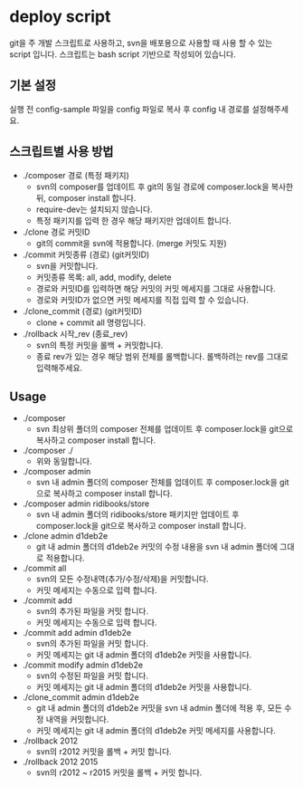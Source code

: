 # deploy script

git을 주 개발 스크립트로 사용하고, svn을 배포용으로 사용할 때 사용 할 수 있는 script 입니다.
스크립트는 bash script 기반으로 작성되어 있습니다.

## 기본 설정

실행 전 config-sample 파일을 config 파일로 복사 후 config 내 경로를 설정해주세요.

## 스크립트별 사용 방법

* ./composer 경로 (특정 패키지)
  * svn의 composer를 업데이트 후 git의 동일 경로에 composer.lock을 복사한 뒤, composer install 합니다.
  * require-dev는 설치되지 않습니다.
  * 특정 패키지를 입력 한 경우 해당 패키지만 업데이트 합니다.
* ./clone 경로 커밋ID
  * git의 commit을 svn에 적용합니다. (merge 커밋도 지원)
* ./commit 커밋종류 (경로) (git커밋ID)
  * svn을 커밋합니다.
  * 커밋종류 목록: all, add, modify, delete
  * 경로와 커밋ID를 입력하면 해당 커밋의 커밋 메세지를 그대로 사용합니다.
  * 경로와 커밋ID가 없으면 커밋 메세지를 직접 입력 할 수 있습니다.
* ./clone_commit (경로) (git커밋ID)
  * clone + commit all 명령입니다.
* ./rollback 시작_rev (종료_rev)
  * svn의 특정 커밋을 롤백 + 커밋합니다.
  * 종료 rev가 있는 경우 해당 범위 전체를 롤백합니다. 롤백하려는 rev를 그대로 입력해주세요.

## Usage

* ./composer
  * svn 최상위 폴더의 composer 전체를 업데이트 후 composer.lock을 git으로 복사하고 composer install 합니다.
* ./composer ./
  * 위와 동일합니다.
* ./composer admin
  * svn 내 admin 폴더의 composer 전체를 업데이트 후 composer.lock을 git으로 복사하고 composer install 합니다.
* ./composer admin ridibooks/store
  * svn 내 admin 폴더의 ridibooks/store 패키지만 업데이트 후 composer.lock을 git으로 복사하고 composer install 합니다.
* ./clone admin d1deb2e
  * git 내 admin 폴더의 d1deb2e 커밋의 수정 내용을 svn 내 admin 폴더에 그대로 적용합니다.
* ./commit all
  * svn의 모든 수정내역(추가/수정/삭제)을 커밋합니다.
  * 커밋 메세지는 수동으로 입력 합니다.
* ./commit add
  * svn의 추가된 파일을 커밋 합니다.
  * 커밋 메세지는 수동으로 입력 합니다.
* ./commit add admin d1deb2e
  * svn의 추가된 파일을 커밋 합니다.
  * 커밋 메세지는 git 내 admin 폴더의 d1deb2e 커밋을 사용합니다.
* ./commit modify admin d1deb2e
  * svn의 수정된 파일을 커밋 합니다.
  * 커밋 메세지는 git 내 admin 폴더의 d1deb2e 커밋을 사용합니다.
* ./clone_commit admin d1deb2e
  * git 내 admin 폴더의 d1deb2e 커밋을 svn 내 admin 폴더에 적용 후, 모든 수정 내역을 커밋합니다.
  * 커밋 메세지는 git 내 admin 폴더의 d1deb2e 커밋 메세지를 사용합니다.
* ./rollback 2012
  * svn의 r2012 커밋을 롤백 + 커밋 합니다.
* ./rollback 2012 2015
  * svn의 r2012 ~ r2015 커밋을 롤백 + 커밋 합니다.
